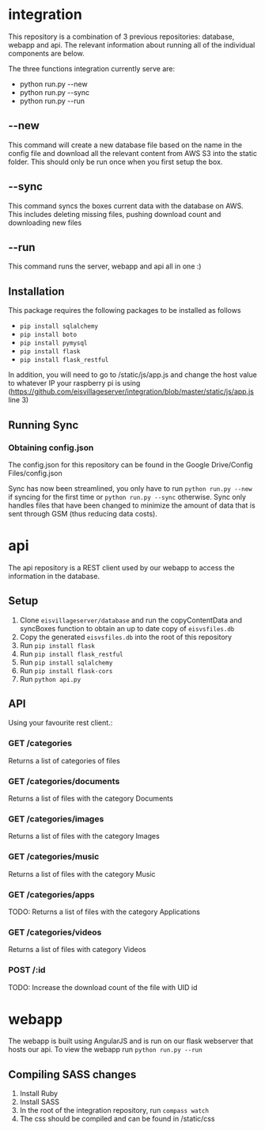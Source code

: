 # integration
This repository is a combination of 3 previous repositories: database, webapp and api. The relevant information about running all of the individual components are below.

The three functions integration currently serve are:
* python run.py --new
* python run.py --sync
* python run.py --run


## --new
This command will create a new database file based on the name in the config file and download all the relevant content from AWS S3 into the static folder. This should only be run once when you first setup the box.

## --sync
This command syncs the boxes current data with the database on AWS. This includes deleting missing files, pushing download count and downloading new files

## --run
This command runs the server, webapp and api all in one :)


## Installation
This package requires the following packages to be installed as follows
* `pip install sqlalchemy`
* `pip install boto`
* `pip install pymysql`
* `pip install flask`
* `pip install flask_restful`

In addition, you will need to go to /static/js/app.js and change the host value to whatever IP your raspberry pi is using (https://github.com/eisvillageserver/integration/blob/master/static/js/app.js line 3)

## Running Sync

### Obtaining config.json
The config.json for this repository can be found in the Google Drive/Config Files/config.json

Sync has now been streamlined, you only have to run `python run.py --new` if syncing for the first time or `python run.py --sync` otherwise.
Sync only handles files that have been changed to minimize the amount of data that is sent through GSM (thus reducing data costs).

# api
The api repository is a REST client used by our webapp to access the information in the database.

## Setup
1. Clone `eisvillageserver/database` and run the copyContentData and syncBoxes function to obtain an up to date copy of `eisvsfiles.db`
2. Copy the generated `eisvsfiles.db` into the root of this repository
3. Run `pip install flask`
4. Run `pip install flask_restful`
5. Run `pip install sqlalchemy`
6. Run `pip install flask-cors`
7. Run `python api.py`

## API
Using your favourite rest client.:
### GET /categories
Returns a list of categories of files
### GET /categories/documents
Returns a list of files with the category Documents
### GET /categories/images
Returns a list of files with the category Images
### GET /categories/music
Returns a list of files with the category Music
### GET /categories/apps
TODO: Returns a list of files with the category Applications
### GET /categories/videos
Returns a list of files with category Videos
### POST /:id
TODO: Increase the download count of the file with UID id

# webapp
The webapp is built using AngularJS and is run on our flask webserver that hosts our api. To view the webapp run `python run.py --run`

## Compiling SASS changes
1. Install Ruby
2. Install SASS
3. In the root of the integration repository, run `compass watch`
4. The css should be compiled and can be found in /static/css

